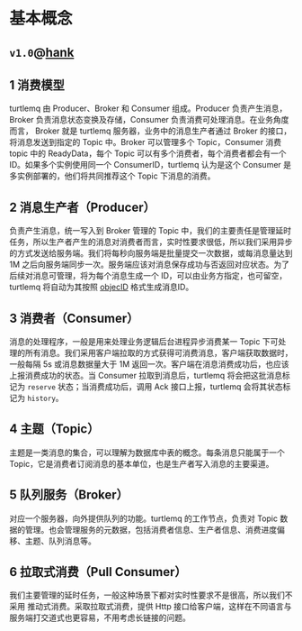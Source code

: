# 基本概念

`v1.0`@[hank](pavelhank@outlook.com)
---

## 1 消费模型
turtlemq 由 Producer、Broker 和 Consumer 组成。Producer 负责产生消息，Broker 负责消息状态变换及存储，Consumer 负责消费可处理消息。在业务角度而言，
Broker 就是 turtlemq 服务器，业务中的消息生产者通过 Broker 的接口，将消息发送到指定的 Topic 中。Broker 可以管理多个 Topic，Consumer 消费 topic 中的 ReadyData，每个 Topic 可以有多个消费者，每个消费者都会有一个 ID。如果多个实例使用同一个 ConsumerID，turtlemq 认为是这个 Consumer 是多实例部署的，他们将共同推荐这个 Topic 下消息的消费。

## 2 消息生产者（Producer）
负责产生消息，统一写入到 Broker 管理的 Topic 中，我们的主要责任是管理延时任务，所以生产者产生的消息对消费者而言，实时性要求很低，所以我们采用异步的方式发送给服务端。我们将每秒向服务端是批量提交一次数据，或每消息量达到 1M 之后向服务端同步一次。服务端应该对消息保存成功与否返回对应状态。为了后续对消息可管理，将为每个消息生成一个 ID，可以由业务方指定，也可留空， turtlemq 将自动为其按照 [objecID](https://www.mongodb.com/blog/post/generating-globally-unique-identifiers-for-use-with-mongodb) 格式生成消息ID。

## 3 消费者（Consumer）
消息的处理程序，一般是用来处理业务逻辑后台进程异步消费某一 Topic 下可处理的所有消息。我们采用客户端拉取的方式获得可消费消息，客户端获取数据时，一般每隔 5s 或消息数据量大于 1M 返回一次。客户端在消息消费成功后，也应该上报消费成功的状态。当 Consumer 拉取到消息后，turtlemq 将会把这批消息标记为 `reserve` 状态；当消费成功后，调用 Ack 接口上报，turtlemq 会将其状态标记为 `history`。

## 4 主题（Topic）
主题是一类消息的集合，可以理解为数据库中表的概念。每条消息只能属于一个 Topic，它是消费者订阅消息的基本单位，也是生产者写入消息的主要渠道。

## 5 队列服务（Broker）
对应一个服务器，向外提供队列的功能。turtlemq 的工作节点，负责对 Topic 数据的管理。也会管理服务的元数据，包括消费者信息、生产者信息、消费进度偏移、主题、队列消息等。

## 6 拉取式消费（Pull Consumer）
我们主要管理的延时任务，一般这种场景下都对实时性要求不是很高，所以我们不采用 推动式消费。采取拉取式消费，提供 Http 接口给客户端，这样在不同语言与服务端打交道式也更容易，不用考虑长链接的问题。